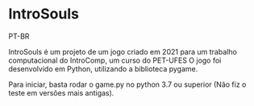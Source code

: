 # IntroSouls

PT-BR

IntroSouls é um projeto de um jogo criado em 2021 para um trabalho computacional do IntroComp, um curso do PET-UFES
O jogo foi desenvolvido em Python, utilizando a biblioteca pygame.

Para iniciar, basta rodar o game.py no python 3.7 ou superior (Não fiz o teste em versões mais antigas).
